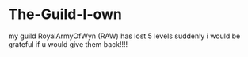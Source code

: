 # The-Guild-I-own
my guild RoyalArmyOfWyn (RAW) 
has lost 5 levels suddenly i would be grateful if u would give them back!!!!

